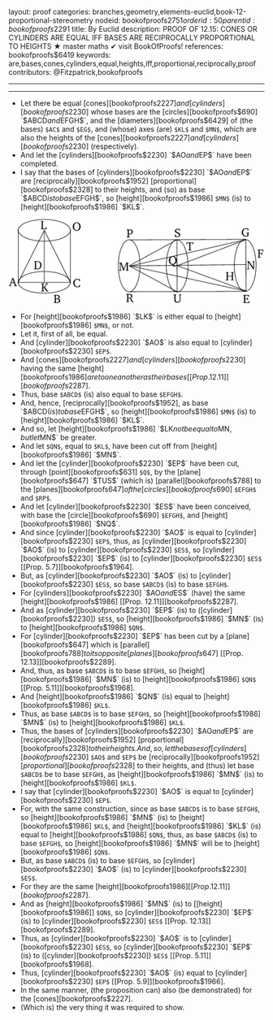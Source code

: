 layout: proof
categories: branches,geometry,elements-euclid,book-12-proportional-stereometry
nodeid: bookofproofs$2751
orderid: 50
parentid: bookofproofs$2291
title: By Euclid
description: PROOF OF 12.15: CONES OR CYLINDERS ARE EQUAL IFF BASES ARE RECIPROCALLY PROPORTIONAL TO HEIGHTS &#9733; master maths &#10004; visit BookOfProofs!
references: bookofproofs$6419
keywords: are,bases,cones,cylinders,equal,heights,iff,proportional,reciprocally,proof
contributors: @Fitzpatrick,bookofproofs

---


---



* Let there be equal [cones][bookofproofs$2227] and [cylinders][bookofproofs$2230] whose bases are the [circles][bookofproofs$690] `$ABCD$` and `$EFGH$`, and the [diameters][bookofproofs$6429] of (the bases) `$AC$` and `$EG$`, and (whose) axes (are) `$KL$` and `$MN$`, which are also the heights of the [cones][bookofproofs$2227] and [cylinders][bookofproofs$2230] (respectively).
* And let the [cylinders][bookofproofs$2230] `$AO$` and `$EP$` have been completed.
* I say that the bases of [cylinders][bookofproofs$2230] `$AO$` and `$EP$` are [reciprocally][bookofproofs$1952] [proportional][bookofproofs$2328] to their heights, and (so) as base `$ABCD$` is to base `$EFGH$`, so [height][bookofproofs$1986] `$MN$` (is) to [height][bookofproofs$1986] `$KL$`.

![fig15e](https://github.com/bookofproofs/bookofproofs.github.io/blob/main/_sources/_assets/images/euclid/Book12/fig15e.png?raw=true)

* For [height][bookofproofs$1986] `$LK$` is either equal to [height][bookofproofs$1986] `$MN$`, or not.
* Let it, first of all, be equal.
* And [cylinder][bookofproofs$2230] `$AO$` is also equal to [cylinder][bookofproofs$2230] `$EP$`.
* And [cones][bookofproofs$2227] and [cylinders][bookofproofs$2230] having the same [height][bookofproofs$1986] are to one another as their bases [[Prop. 12.11]][bookofproofs$2287].
* Thus, base `$ABCD$` (is) also equal to base `$EFGH$`.
* And, hence, [reciprocally][bookofproofs$1952], as base `$ABCD$` (is) to base `$EFGH$`, so [height][bookofproofs$1986] `$MN$` (is) to [height][bookofproofs$1986] `$KL$`.
* And so, let [height][bookofproofs$1986] `$LK$` not be equal to `$MN$`, but let `$MN$` be greater.
* And let `$QN$`, equal to `$KL$`, have been cut off from [height][bookofproofs$1986] `$MN$`.
* And let the [cylinder][bookofproofs$2230] `$EP$` have been cut, through [point][bookofproofs$631] `$Q$`, by the [plane][bookofproofs$647] `$TUS$` (which is) [parallel][bookofproofs$788] to the [planes][bookofproofs$647] of the [circles][bookofproofs$690] `$EFGH$` and `$RP$`.
* And let [cylinder][bookofproofs$2230] `$ES$` have been conceived, with base the [circle][bookofproofs$690] `$EFGH$`, and [height][bookofproofs$1986] `$NQ$`.
* And since [cylinder][bookofproofs$2230] `$AO$` is equal to [cylinder][bookofproofs$2230] `$EP$`, thus, as [cylinder][bookofproofs$2230] `$AO$` (is) to [cylinder][bookofproofs$2230] `$ES$`, so [cylinder][bookofproofs$2230] `$EP$` (is) to [cylinder][bookofproofs$2230] `$ES$` [[Prop. 5.7]][bookofproofs$1964].
* But, as [cylinder][bookofproofs$2230] `$AO$` (is) to [cylinder][bookofproofs$2230] `$ES$`, so base `$ABCD$` (is) to base `$EFGH$`.
* For [cylinders][bookofproofs$2230] `$AO$` and `$ES$` (have) the same [height][bookofproofs$1986] [[Prop. 12.11]][bookofproofs$2287].
* And as [cylinder][bookofproofs$2230] `$EP$` (is) to ([cylinder][bookofproofs$2230]) `$ES$`, so [height][bookofproofs$1986] `$MN$` (is) to [height][bookofproofs$1986] `$QN$`.
* For [cylinder][bookofproofs$2230] `$EP$` has been cut by a [plane][bookofproofs$647] which is [parallel][bookofproofs$788] to its opposite [planes][bookofproofs$647] [[Prop. 12.13]][bookofproofs$2289].
* And, thus, as base `$ABCD$` is to base `$EFGH$`, so [height][bookofproofs$1986] `$MN$` (is) to [height][bookofproofs$1986] `$QN$` [[Prop. 5.11]][bookofproofs$1968].
* And [height][bookofproofs$1986] `$QN$` (is) equal to [height][bookofproofs$1986] `$KL$`.
* Thus, as base `$ABCD$` is to base `$EFGH$`, so [height][bookofproofs$1986] `$MN$` (is) to [height][bookofproofs$1986] `$KL$`.
* Thus, the bases of [cylinders][bookofproofs$2230] `$AO$` and `$EP$` are [reciprocally][bookofproofs$1952] [proportional][bookofproofs$2328] to their heights.
And, so, let the bases of [cylinders][bookofproofs$2230] `$AO$` and `$EP$` be [reciprocally][bookofproofs$1952] [proportional][bookofproofs$2328] to their heights, and (thus) let base `$ABCD$` be to base `$EFGH$`, as [height][bookofproofs$1986] `$MN$` (is) to [height][bookofproofs$1986] `$KL$`.
* I say that [cylinder][bookofproofs$2230] `$AO$` is equal to [cylinder][bookofproofs$2230] `$EP$`.
* For, with the same construction, since as base `$ABCD$` is to base `$EFGH$`, so [height][bookofproofs$1986] `$MN$` (is) to [height][bookofproofs$1986] `$KL$`, and [height][bookofproofs$1986] `$KL$` (is) equal to [height][bookofproofs$1986] `$QN$`, thus, as base `$ABCD$` (is) to base `$EFGH$`, so [height][bookofproofs$1986] `$MN$` will be to [height][bookofproofs$1986] `$QN$`.
* But, as base `$ABCD$` (is) to base `$EFGH$`, so [cylinder][bookofproofs$2230] `$AO$` (is) to [cylinder][bookofproofs$2230] `$ES$`.
* For they are the same [height][bookofproofs$1986] [[Prop. 12.11]][bookofproofs$2287].
* And as [height][bookofproofs$1986] `$MN$` (is) to [[height][bookofproofs$1986]] `$QN$`, so [cylinder][bookofproofs$2230] `$EP$` (is) to [cylinder][bookofproofs$2230] `$ES$` [[Prop. 12.13]][bookofproofs$2289].
* Thus, as [cylinder][bookofproofs$2230] `$AO$` is to [cylinder][bookofproofs$2230] `$ES$`, so [cylinder][bookofproofs$2230] `$EP$` (is) to ([cylinder][bookofproofs$2230]) `$ES$` [[Prop. 5.11]][bookofproofs$1968].
* Thus, [cylinder][bookofproofs$2230] `$AO$` (is) equal to [cylinder][bookofproofs$2230] `$EP$` [[Prop. 5.9]][bookofproofs$1966].
* In the same manner, (the proposition can) also (be demonstrated) for the [cones][bookofproofs$2227].
* (Which is) the very thing it was required to show.
